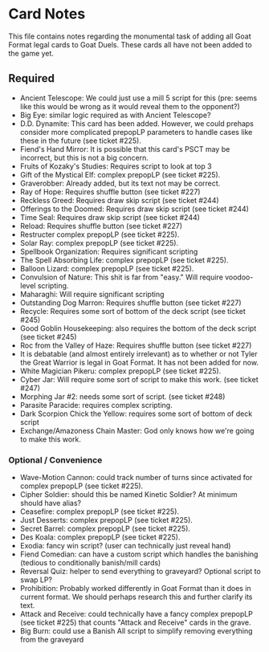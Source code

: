 # Card Notes

This file contains notes regarding the monumental task of adding all Goat Format legal cards to Goat Duels. These cards all have not been added to the game yet.

## Required

-  Ancient Telescope: We could just use a mill 5 script for this (pre: seems like this would be wrong as it would reveal them to the opponent?)
-  Big Eye: similar logic required as with Ancient Telescope?
-  D.D. Dynamite: This card has been added. However, we could prehaps consider more complicated prepopLP parameters to handle cases like these in the future (see ticket #225).
-  Fiend's Hand Mirror: It is possible that this card's PSCT may be incorrect, but this is not a big concern.
-  Fruits of Kozaky's Studies: Requires script to look at top 3
-  Gift of the Mystical Elf: complex prepopLP (see ticket #225).
-  Graverobber: Already added, but its text not may be correct.
-  Ray of Hope: Requires shuffle button (see ticket #227)
-  Reckless Greed: Requires draw skip script (see ticket #244)
-  Offerings to the Doomed: Requires draw skip script (see ticket #244)
-  Time Seal: Requires draw skip script (see ticket #244)
-  Reload: Requires shuffle button (see ticket #227)
-  Restructer complex prepopLP (see ticket #225).
-  Solar Ray: complex prepopLP (see ticket #225).
-  Spellbook Organization: Requires significant scripting
-  The Spell Absorbing Life: complex prepopLP (see ticket #225).
-  Balloon Lizard: complex prepopLP (see ticket #225).
-  Convulsion of Nature: This shit is far from "easy." Will require voodoo-level scripting.
-  Maharaghi: Will require significant scripting
-  Outstanding Dog Marron: Requires shuffle button (see ticket #227)
-  Recycle: Requires some sort of bottom of the deck script (see ticket #245)
-  Good Goblin Housekeeping: also requires the bottom of the deck script (see ticket #245)
-  Roc from the Valley of Haze: Requires shuffle button (see ticket #227)
-  It is debatable (and almost entirely irrelevant) as to whether or not Tyler the Great Warrior is legal in Goat Format. It has not been added for now.
-  White Magician Pikeru: complex prepopLP (see ticket #225).
-  Cyber Jar: Will require some sort of script to make this work. (see ticket #247)
-  Morphing Jar #2: needs some sort of script. (see ticket #248)
-  Parasite Paracide: requires complex scripting.
-  Dark Scorpion Chick the Yellow: requires some sort of bottom of deck script
-  Exchange/Amazoness Chain Master: God only knows how we're going to make this work.

### Optional / Convenience

-  Wave-Motion Cannon: could track number of turns since activated for complex prepopLP (see ticket #225).
-  Cipher Soldier: should this be named Kinetic Soldier? At minimum should have alias?
-  Ceasefire: complex prepopLP (see ticket #225).
-  Just Desserts: complex prepopLP (see ticket #225).
-  Secret Barrel: complex prepopLP (see ticket #225).
-  Des Koala: complex prepopLP (see ticket #225).
-  Exodia: fancy win script? (user can technically just reveal hand)
-  Fiend Comedian: can have a custom script which handles the banishing (tedious to conditionally banish/mill cards)
-  Reversal Quiz: helper to send everything to graveyard? Optional script to swap LP?
-  Prohibition: Probably worked differently in Goat Format than it does in current format. We should perhaps research this and further clarify its text.
-  Attack and Receive: could technically have a fancy complex prepopLP (see ticket #225) that counts "Attack and Receive" cards in the grave.
-  Big Burn: could use a Banish All script to simplify removing everything from the graveyard